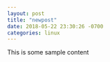 ```yaml
---
layout: post
title: "newpost"
date: 2018-05-22 23:30:26 -0700
categories: linux
---
```


This is some sample content

